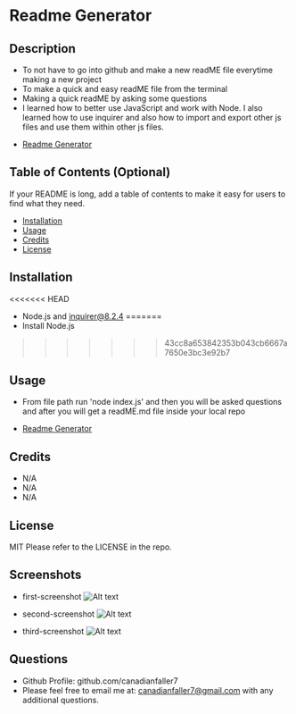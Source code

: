# Readme Generator

## Description

- To not have to go into github and make a new readME file everytime making a new project
- To make a quick and easy readME file from the terminal
- Making a quick readME by asking some questions
- I learned how to better use JavaScript and work with Node. I also learned how to use inquirer and also how to import and export other js files and use them within other js files.

* [Readme Generator](https://github.com/canadianfaller7/Readme-Creator/ "Named link title")

## Table of Contents (Optional)

If your README is long, add a table of contents to make it easy for users to find what they need.

- [Installation](#installation)
- [Usage](#usage)
- [Credits](#credits)
- [License](#license)

## Installation
<<<<<<< HEAD
- Node.js and inquirer@8.2.4
=======
- Install Node.js
>>>>>>> 43cc8a653842353b043cb6667a7650e3bc3e92b7

## Usage
- From file path run 'node index.js' and then you will be asked questions and after you will get a readME.md file inside your local repo
* [Readme Generator](github.com/canadianfaller7/Readme-Creator/ "Named link title")

## Credits
- N/A
- N/A
- N/A


## License
MIT
Please refer to the LICENSE in the repo.

## Screenshots

- first-screenshot
![Alt text](./assets/images/first.png?raw=true "Optional Title")

- second-screenshot
![Alt text](./assets/images/second.png?raw=true "Optional Title")

- third-screenshot
![Alt text](./assets/images/third.png?raw=true "Optional Title")

## Questions

- Github Profile: github.com/canadianfaller7
- Please feel free to email me at: canadianfaller7@gmail.com with any additional questions. 

